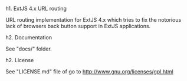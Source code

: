 ﻿h1. ExtJS 4.x URL routing

URL routing implementation for ExtJS 4.x which tries to fix the notorious lack of browsers back button support in ExtJS applications.

h2. Documentation

See "docs/" folder.

h2. License

See "LICENSE.md" file of go to <http://www.gnu.org/licenses/gpl.html>